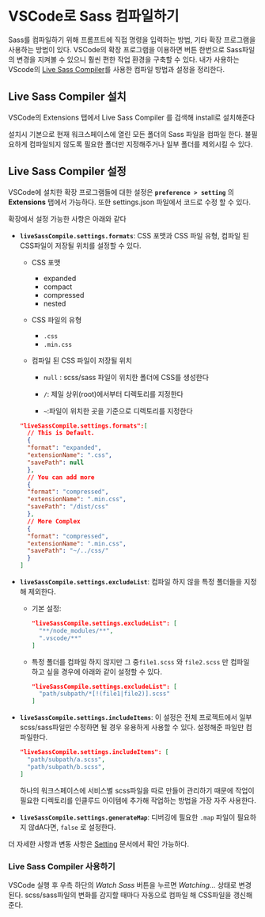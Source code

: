 # VSCode로 Sass 컴파일하기

Sass를 컴파일하기 위해 프롬프트에 직접 명령을 입력하는 방법, 기타 확장 프로그램을 사용하는 방법이 있다. VSCode의 확장 프로그램을 이용하면 버튼 한번으로 Sass파일의 변경을 지켜볼 수 있으니 훨씬 편한 작업 환경을 구축할 수 있다. 내가 사용하는 VScode의 [Live Sass Compiler](https://marketplace.visualstudio.com/items?itemName=ritwickdey.live-sass)를 사용한 컴파일 방법과 설정을 정리한다.

## Live Sass Compiler 설치

VSCode의 Extensions 탭에서 Live Sass Compiler 를 검색해 install로 설치해준다

설치시 기본으로 현재 워크스페이스에 열린 모든 폴더의 Sass 파일을 컴파일 한다. 불필요하게 컴파일되지 않도록 필요한 폴더만 지정해주거나 일부 폴더를 제외시킬 수 있다.

## Live Sass Compiler 설정

VSCode에 설치한 확장 프로그램들에 대한 설정은 **`preference > setting`** 의 **Extensions** 탭에서 가능하다. 또한 settings.json 파일에서 코드로 수정 할 수 있다.

확장에서 설정 가능한 사항은 아래와 같다

* **`liveSassCompile.settings.formats`**: CSS 포맷과 CSS 파일 유형, 컴파일 된 CSS파일이 저장될 위치를 설정할 수 있다.

  * CSS 포맷

    * expanded
    * compact
    * compressed
    * nested

  * CSS 파일의 유형

    * `.css` 
    * `.min.css`

  * 컴파일 된 CSS 파일이 저장될 위치

    * `null` : scss/sass 파일이 위치한 폴더에 CSS를 생성한다 

    * `/`: 제일 상위(root)에서부터 디렉토리를 지정한다

    * `~`:파일이 위치한 곳을 기준으로 디렉토리를 지정한다 

   ```json
   "liveSassCompile.settings.formats":[
     // This is Default.
     {
     "format": "expanded",
     "extensionName": ".css",
     "savePath": null
     },
     // You can add more
     {
     "format": "compressed",
     "extensionName": ".min.css",
     "savePath": "/dist/css"
     },
     // More Complex
     {
     "format": "compressed",
     "extensionName": ".min.css",
     "savePath": "~/../css/"
     }
   ]
   ```

* **`liveSassCompile.settings.excludeList`**: 컴파일 하지 않을 특정 폴더들을 지정해 제외한다.

  * 기본 설정:

    ```json
    "liveSassCompile.settings.excludeList": [ 
      "**/node_modules/**",
      ".vscode/**" 
    ]
    ```

  * 특정 폴더를 컴파일 하지 않지만 그 중`file1.scss` 와 `file2.scss` 만 컴파일 하고 싶을 경우에 아래와 같이 설정할 수 있다.

    ```json
    "liveSassCompile.settings.excludeList": [
      "path/subpath/*[!(file1|file2)].scss"
    ]
    ```

* **`liveSassCompile.settings.includeItems`**: 이 설정은 전체 프로젝트에서 일부 scss/sass파일만 수정하면 될 경우 유용하게 사용할 수 있다. 설정해준 파일만 컴파일한다.

  ```json
  "liveSassCompile.settings.includeItems": [
    "path/subpath/a.scss",
    "path/subpath/b.scss",
  ]
  ```
	하나의 워크스페이스에 서비스별 scss파일을 따로 만들어 관리하기 때문에 작업이 필요한 디렉토리를 인클루드 아이템에 추가해 작업하는 방법을 가장 자주 사용한다.
  
* **`liveSassCompile.settings.generateMap`**: 디버깅에 필요한  `.map` 파일이 필요하지 않dA다면, `false` 로 설정한다.

더 자세한 사항과 변동 사항은 [Setting](https://github.com/ritwickdey/vscode-live-sass-compiler/blob/master/docs/settings.md) 문서에서 확인 가능하다.



### Live Sass Compiler 사용하기

VSCode 실행 후 우측 하단의 *Watch Sass* 버튼을 누르면 *Watching…* 상태로 변경된다. scss/sass파일의 변화를 감지할 때마다 자동으로 컴파일 해 CSS파일을 갱신해준다.